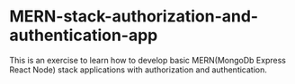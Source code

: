 # MERN-stack-authorization-and-authentication-app

This is an exercise to learn how to develop basic MERN(MongoDb Express React Node) stack applications with authorization and authentication. 
